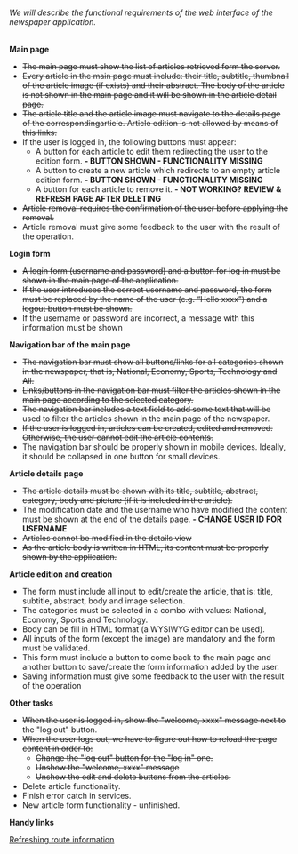 ###### We will describe the functional requirements of the web interface of the newspaper application.
**Main page**
- ~~The main page must show the list of articles retrieved form the server.~~
- ~~Every article in the main page must include: their title, subtitle, thumbnail of the article image (if exists) and their abstract. The body of the article is not shown in the main page and it will be shown in the article detail page.~~
- ~~The article title and the article image must navigate to the details page of the correspondingarticle. Article edition is not allowed by means of this links.~~
- If the user is logged in, the following buttons must appear:
  - A button for each article to edit them redirecting the user to the edition form. **- BUTTON SHOWN - FUNCTIONALITY MISSING**
  - A button to create a new article which redirects to an empty article edition form. **- BUTTON SHOWN - FUNCTIONALITY MISSING**
  - A button for each article to remove it. **- NOT WORKING? REVIEW & REFRESH PAGE AFTER DELETING**
- ~~Article removal requires the confirmation of the user before applying the removal.~~
- Article removal must give some feedback to the user with the result of the operation.


**Login form**
- ~~A login form (username and password) and a button for log in must be shown in the main page of the application.~~
- ~~If the user introduces the correct username and password, the form must be replaced by the name of the user (e.g. “Hello xxxx”) and a logout button must be shown.~~
- If the username or password are incorrect, a message with this information must be shown


**Navigation bar of the main page**
- ~~The navigation bar must show all buttons/links for all categories shown in the newspaper, that is, National, Economy, Sports, Technology and All.~~
- ~~Links/buttons in the navigation bar must filter the articles shown in the main page according to the selected category.~~
- ~~The navigation bar includes a text field to add some text that will be used to filter the articles shown in the main page of the newspaper.~~
- ~~If the user is logged in, articles can be created, edited and removed. Otherwise, the user cannot edit the article contents.~~
- The navigation bar should be properly shown in mobile devices. Ideally, it should be collapsed in one button for small devices.


**Article details page**
- ~~The article details must be shown with its title, subtitle, abstract, category, body and picture (if it is included in the article).~~
- The modification date and the username who have modified the content must be shown at the end of the details page. **- CHANGE USER ID FOR USERNAME**
- ~~Articles cannot be modified in the details view~~
- ~~As the article body is written in HTML, its content must be properly shown by the application.~~


**Article edition and creation**
- The form must include all input to edit/create the article, that is: title, subtitle, abstract, body and
image selection.
- The categories must be selected in a combo with values: National, Economy, Sports and
Technology.
- Body can be fill in HTML format (a WYSIWYG editor can be used).
- All inputs of the form (except the image) are mandatory and the form must be validated.
- This form must include a button to come back to the main page and another button to save/create
the form information added by the user.
- Saving information must give some feedback to the user with the result of the operation


**Other tasks**
- ~~When the user is logged in, show the "welcome, xxxx" message next to the "log out" button.~~
- ~~When the user logs out, we have to figure out how to reload the page content in order to:~~
  - ~~Change the "log out" button for the "log in" one.~~ 
  - ~~Unshow the "welcome, xxxx" message~~
  - ~~Unshow the edit and delete buttons from the articles.~~
- Delete article functionality.
- Finish error catch in services.
- New article form functionality - unfinished.


**Handy links**

[Refreshing route information](https://medium.com/angular-in-depth/refresh-current-route-in-angular-512a19d58f6e)
